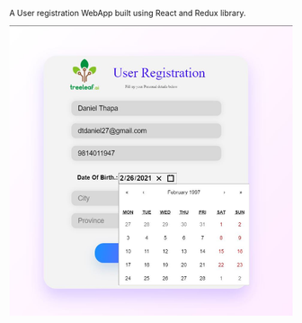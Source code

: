 A User registration WebApp built using React and Redux library.


![registration box](https://github.com/Danielthapa/TreeLeaf-Form-Task/blob/master/registrationBox.JPG?raw=true)
